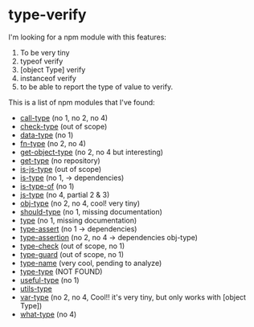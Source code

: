 # type-verify

I'm looking for a npm module with this features:

1. To be very tiny
2. typeof verify
3. [object Type] verify
4. instanceof verify
5. to be able to report the type of value to verify.

This is a list of npm modules that I've found:

- [call-type](https://www.npmjs.com/package/call-type) (no 1, no 2, no 4)
- [check-type](https://www.npmjs.com/package/check-type) (out of scope)
- [data-type](https://www.npmjs.com/package/data-type) (no 1)
- [fn-type](https://www.npmjs.com/package/fn-type) (no 2, no 4)
- [get-object-type](https://www.npmjs.com/package/get-object-type) (no 2, no 4 but interesting)
- [get-type](https://www.npmjs.com/package/get-type) (no repository)
- [is-js-type](https://www.npmjs.com/package/is-js-type) (out of scope)
- [is-type](https://www.npmjs.com/package/is-type) (no 1, -> dependencies)
- [is-type-of](https://www.npmjs.com/package/is-type-of) (no 1)
- [js-type](https://www.npmjs.com/package/js-type) (no 4, partial 2 & 3)
- [obj-type](https://www.npmjs.com/package/obj-type) (no 2, no 4, cool! very tiny)
- [should-type](https://www.npmjs.com/package/should-type) (no 1, missing documentation)
- [type](https://www.npmjs.com/package/type) (no 1, missing documentation)
- [type-assert](https://www.npmjs.com/package/type-assert) (no 1 -> dependencies)
- [type-assertion](https://www.npmjs.com/package/type-assertion) (no 2, no 4 -> dependencies obj-type)
- [type-check](https://www.npmjs.com/package/type-check) (out of scope, no 1)
- [type-guard](https://www.npmjs.com/package/type-guard) (out of scope, no 1)
- [type-name](https://github.com/twada/type-name/blob/master/index.js) (very cool, pending to analyze)
- [type-type](https://www.npmjs.com/package/type-type) (NOT FOUND)
- [useful-type](https://www.npmjs.com/package/useful-type) (no 1)
- [utils-type](https://www.npmjs.com/package/utils-type)
- [var-type](https://www.npmjs.com/package/var-type) (no 2, no 4, Cool!! it's very tiny, but only works with [object Type])
- [what-type](https://www.npmjs.com/package/what-type) (no 4)



